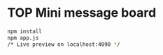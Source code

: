 # TOP Mini message board 

```bash
npm install 
npm app.js
/* Live preview on localhost:4090 */ 
```

